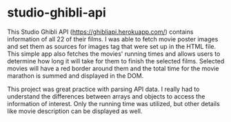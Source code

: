 # studio-ghibli-api

This Studio Ghibli API (https://ghibliapi.herokuapp.com/) contains information of all 22 of their films. I was able to fetch movie poster images and set them as sources for images tag that were set up in the HTML file. This simple app also fetches the movies' running times and allows users to determine how long it will take for them to finish the selected films. Selected movies will have a red border around them and the total time for the movie marathon is summed and displayed in the DOM. 

This project was great practice with parsing API data. I really had to understand the differences between arrays and objects to access the information of interest. Only the running time was utilized, but other details like movie description can be displayed as well.